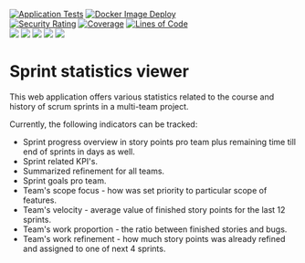 [![Application Tests](https://github.com/BranislavBeno/Sprint-Statistics-Viewer/actions/workflows/tests.yml/badge.svg)](https://github.com/BranislavBeno/Sprint-Statistics-Viewer/actions/workflows/tests.yml)
[![Docker Image Deploy](https://github.com/BranislavBeno/Sprint-Statistics-Viewer/actions/workflows/deploy.yml/badge.svg)](https://github.com/BranislavBeno/Sprint-Statistics-Viewer/actions/workflows/deploy.yml)  
[![Security Rating](https://sonarcloud.io/api/project_badges/measure?project=BranislavBeno_SprintStatsViewer&metric=security_rating)](https://sonarcloud.io/summary/new_code?id=BranislavBeno_SprintStatsViewer)
[![Coverage](https://sonarcloud.io/api/project_badges/measure?project=BranislavBeno_SprintStatsViewer&metric=coverage)](https://sonarcloud.io/summary/new_code?id=BranislavBeno_SprintStatsViewer)
[![Lines of Code](https://sonarcloud.io/api/project_badges/measure?project=BranislavBeno_SprintStatsViewer&metric=ncloc)](https://sonarcloud.io/dashboard?id=BranislavBeno_SprintStatsViewer)  
[![](https://img.shields.io/badge/Java-21-blue)](/build.gradle)
[![](https://img.shields.io/badge/Spring%20Boot-3.3.4-blue)](/build.gradle)
[![](https://img.shields.io/badge/Testcontainers-1.20.1-blue)](/build.gradle)
[![](https://img.shields.io/badge/Gradle-8.10.2-blue)](/gradle/wrapper/gradle-wrapper.properties)
[![](https://img.shields.io/badge/License-MIT-blue.svg)](https://opensource.org/licenses/MIT)  

# Sprint statistics viewer

This web application offers various statistics related to the course and history of scrum sprints in a multi-team project.

Currently, the following indicators can be tracked:

*  Sprint progress overview in story points pro team plus remaining time till end of sprints in days as well.
*  Sprint related KPI's.
*  Summarized refinement for all teams.
*  Sprint goals pro team.
*  Team's scope focus - how was set priority to particular scope of features.
*  Team's velocity - average value of finished story points for the last 12 sprints.
*  Team's work proportion - the ratio between finished stories and bugs.
*  Team's work refinement - how much story points was already refined and assigned to one of next 4 sprints.
